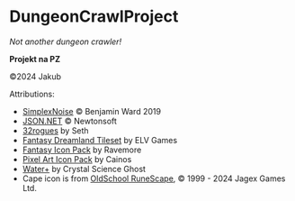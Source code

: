 ﻿# DungeonCrawlProject

*Not another dungeon crawler!*

**Projekt na PZ**

©️2024 Jakub

Attributions:

 - [SimplexNoise](https://www.nuget.org/packages/SimplexNoise) © Benjamin Ward 2019
 - [JSON.NET](https://www.newtonsoft.com/json) © Newtonsoft
 - [32rogues](https://sethbb.itch.io/32rogues) by Seth
 - [Fantasy Dreamland Tileset](https://elvgames.itch.io/free-fantasy-dreamland-dungeon) by ELV Games
 - [Fantasy Icon Pack](https://ravenmore.itch.io/fantasy-icon-pack) by Ravemore
 - [Pixel Art Icon Pack](https://cainos.itch.io/pixel-art-icon-pack-rpg) by Cainos
 - [Water+](https://ninjikin.itch.io/water) by Crystal Science Ghost
 - Cape icon is from [OldSchool RuneScape](https://oldschool.runescape.com/), © 1999 - 2024 Jagex Games Ltd. 


